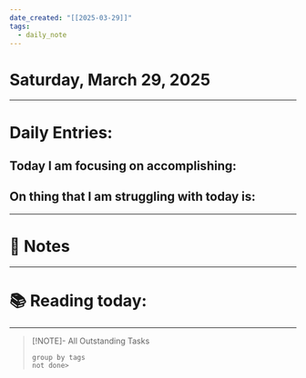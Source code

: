 ```yaml
---
date_created: "[[2025-03-29]]"
tags:
  - daily_note
---
```

# Saturday, March 29, 2025 

---
# Daily Entries: 
Today I am focusing on accomplishing: 
- 

On thing that I am struggling with today is: 
- 

---
# 📝 Notes 




---
# 📚 Reading today:




---

>[!NOTE]- All Outstanding Tasks
>```tasks 
>group by tags
>not done>
>```